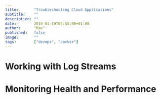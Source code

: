 ```yaml
---
title:       "Troubleshooting Cloud Applications"
subtitle:    ""
description: ""
date:        2019-01-19T08:55:00+01:00
author:      "Max"
published:   false
image:       ""
tags:        ["devops", "docker"]
---
```


# Working with Log Streams

# Monitoring Health and Performance
